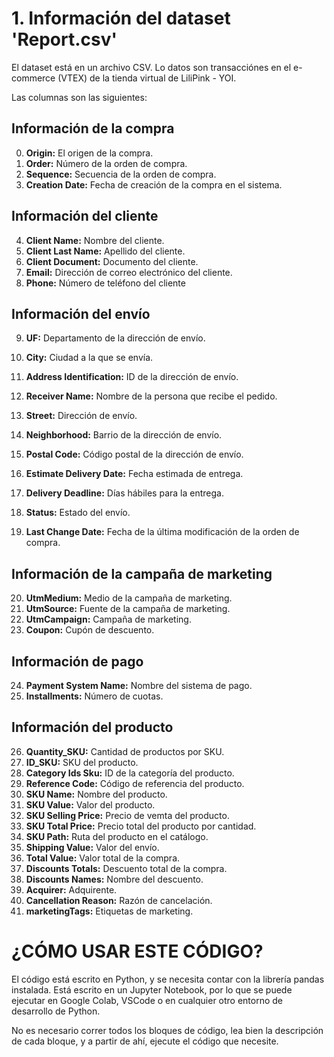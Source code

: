# 1. Información del dataset 'Report.csv'

El dataset está en un archivo CSV. Lo datos son transacciónes en el e-commerce (VTEX) de la tienda virtual de LiliPink - YOI.

Las columnas son las siguientes:

## Información de la compra
0.  **Origin:** El origen de la compra.
1.  **Order:** Número de la orden de compra.
2.  **Sequence:** Secuencia de la orden de compra.
3.  **Creation Date:** Fecha de creación de la compra en el sistema.

## Información del cliente
4.  **Client Name:** Nombre del cliente.
5.  **Client Last Name:** Apellido del cliente.
6.  **Client Document:** Documento del cliente.
7.  **Email:** Dirección de correo electrónico del cliente.
8.  **Phone:** Número de teléfono del cliente

## Información del envío
9. **UF:** Departamento de la dirección de envío.
10. **City:** Ciudad a la que se envía.
11. **Address Identification:** ID de la dirección de envío.
12. **Receiver Name:** Nombre de la persona que recibe el pedido.
13. **Street:** Dirección de envío.
14. **Neighborhood:** Barrio de la dirección de envío.
15. **Postal Code:** Código postal de la dirección de envío.
16. **Estimate Delivery Date:** Fecha estimada de entrega.
17. **Delivery Deadline:** Días hábiles para la entrega.
18. **Status:** Estado del envío.


19. **Last Change Date:** Fecha de la última modificación de la orden de compra.

## Información de la campaña de marketing
20. **UtmMedium:** Medio de la campaña de marketing.
21. **UtmSource:** Fuente de la campaña de marketing.
22. **UtmCampaign:** Campaña de marketing.
23. **Coupon:** Cupón de descuento.

## Información de pago
24. **Payment System Name:** Nombre del sistema de pago.
25. **Installments:** Número de cuotas.

## Información del producto
26. **Quantity_SKU:** Cantidad de productos por SKU.
27. **ID_SKU:** SKU del producto.
28. **Category Ids Sku:** ID de la categoría del producto.
29. **Reference Code:** Código de referencia del producto.
30. **SKU Name:** Nombre del producto.
31. **SKU Value:** Valor del producto.
32. **SKU Selling Price:** Precio de vemta del producto.
33. **SKU Total Price:** Precio total del producto por cantidad.
34. **SKU Path:** Ruta del producto en el catálogo.
35. **Shipping Value:** Valor del envío.
36. **Total Value:** Valor total de la compra.
37. **Discounts Totals:** Descuento total de la compra.
38. **Discounts Names:** Nombre del descuento.
39. **Acquirer:** Adquirente.
40. **Cancellation Reason:** Razón de cancelación.
41. **marketingTags:** Etiquetas de marketing.

# ¿CÓMO USAR ESTE CÓDIGO?
El código está escrito en Python, y se necesita contar con la librería pandas instalada. Está escrito en un Jupyter Notebook, por lo que se puede ejecutar en Google Colab, VSCode o en cualquier otro entorno de desarrollo de Python.

No es necesario correr todos los bloques de código, lea bien la descripción de cada bloque, y a partir de ahí, ejecute el código que necesite.